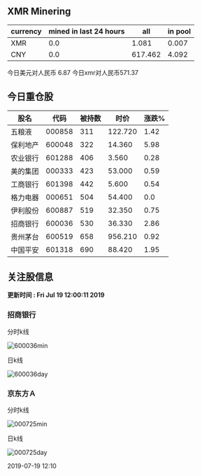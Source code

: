 ## XMR Minering

|currency|mined in last 24 hours|all|in pool|
|---|---|---|---|
|XMR|0.0|1.081|0.007|
|CNY|0.0|617.462|4.092|

今日美元对人民币 6.87	今日xmr对人民币571.37


## 今日重仓股 

|股名|代码|被持数|时价|涨跌%|
|---|---|---|---|---|
|五粮液|000858|311|122.720|1.42|
|保利地产|600048|322|14.360|5.98|
|农业银行|601288|406|3.560|0.28|
|美的集团|000333|423|53.000|0.59|
|工商银行|601398|442|5.600|0.54|
|格力电器|000651|504|54.400|0.0|
|伊利股份|600887|519|32.350|0.75|
|招商银行|600036|530|36.330|2.86|
|贵州茅台|600519|658|956.210|0.92|
|中国平安|601318|690|88.420|1.95|

## 关注股信息
**更新时间 : Fri Jul 19 12:00:11 2019**
### 招商银行 
分时k线

![600036min](http://image.sinajs.cn/newchart/min/n/sh600036.gif)

日k线

![600036day](http://image.sinajs.cn/newchart/daily/n/sh600036.gif)

### 京东方Ａ 
分时k线

![000725min](http://image.sinajs.cn/newchart/min/n/sz000725.gif)

日k线

![000725day](http://image.sinajs.cn/newchart/daily/n/sz000725.gif)

2019-07-19 12:10